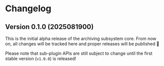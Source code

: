 # Changelog

## Version 0.1.0 (2025081900)

This is the initial alpha release of the archiving subsystem core. From now on,
all changes will be tracked here and proper releases will be published 🚀

Please note that sub-plugin APIs are still subject to change until the first
stable version (`v1.0.0`) is released!
